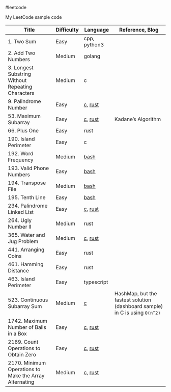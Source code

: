 #leetcode

My LeetCode sample code

| Title | Difficulty | Language | Reference, Blog |
| --- | --- | --- | --- |
| 1. Two Sum | Easy | cpp, python3| |
| 2. Add Two Numbers | Medium | golang | |
| 3. Longest Substring Without Repeating Characters | Medium | c | |
| 9. Palindrome Number | Easy | [c](9/9.c), [rust](9/9.rs) | |
| 53. Maximum Subarray | Easy | [c](53/53.c), [rust](53/53.rs) | Kadane’s Algorithm |
| 66. Plus One | Easy | rust | |
| 190. Island Perimeter | Easy | c | |
| 192. Word Frequency | Medium | [bash](192/192.sh) | |
| 193. Valid Phone Numbers | Easy | [bash](193/193.sh) | |
| 194. Transpose File | Medium | [bash](194/194.sh) | |
| 195. Tenth Line | Easy | [bash](195/195.sh) | |
| 234. Palindrome Linked List | Easy | [c](234/234.c), [rust](234/234.rs) | |
| 264. Ugly Number II | Medium | rust | |
| 365. Water and Jug Problem | Medium | [c](365/365.c), [rust](365/365.rs) | |
| 441. Arranging Coins | Easy | rust | |
| 461. Hamming Distance | Easy | rust | |
| 463. Island Perimeter | Easy | typescript | |
| 523. Continuous Subarray Sum | Medium | [c](523/523.c) | HashMap, but the fastest solution (dashboard sample) in C is using `O(n^2)` |
| 1742. Maximum Number of Balls in a Box | Easy | [c](1742/1742.c), [rust](1742/1742.rs) | |
| 2169. Count Operations to Obtain Zero | Easy | [c](2169/2169.c), [rust](2169/2169.rs) | |
| 2170. Minimum Operations to Make the Array Alternating | Medium | [c](2170/2170.c), [rust](2170/2170.rs) | |

